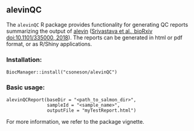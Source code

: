 ## alevinQC

The `alevinQC` R package provides functionality for generating QC reports
summarizing the output of [alevin](https://salmon.readthedocs.io/en/latest/alevin.html)
([Srivastava et al., bioRxiv doi:10.1101/335000,
2018](https://www.biorxiv.org/content/early/2018/10/24/335000)). The reports can
be generated in html or pdf format, or as R/Shiny applications.

### Installation:

```
BiocManager::install("csoneson/alevinQC")
```

### Basic usage:

```
alevinQCReport(baseDir = "<path_to_salmon_dir>", 
               sampleId = "<sample_name>", 
               outputFile = "myTestReport.html")
```

For more information, we refer to the package vignette.
